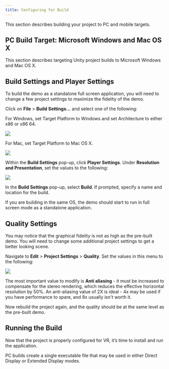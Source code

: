 ```yaml
---
title: Configuring for Build
---
```




This section describes building your project to PC and mobile targets.

## PC Build Target: Microsoft Windows and Mac OS X



This section describes targeting Unity project builds to Microsoft Windows and Mac OS X.

## Build Settings and Player Settings

To build the demo as a standalone full screen application, you will need to change a few project settings to maximize the fidelity of the demo.

Click on **File** &gt; **Build Settings...** and select one of the following:

For Windows, set Target Platform to Windows and set Architecture to either x86 or x86 64.

![](/images/documentationunitylatestconceptsunity-integration-build-0.png)

For Mac, set Target Platform to Mac OS X.

![](/images/documentationunitylatestconceptsunity-integration-build-1.png)

Within the **Build Settings** pop-up, click **Player Settings**. Under **Resolution and Presentation**, set the values to the following:

![](/images/documentationunitylatestconceptsunity-integration-build-2.png)

In the **Build Settings** pop-up, select **Build**. If prompted, specify a name and location for the build.

If you are building in the same OS, the demo should start to run in full screen mode as a standalone application.

## Quality Settings



You may notice that the graphical fidelity is not as high as the pre-built demo. You will need to change some additional project settings to get a better looking scene.

Navigate to **Edit** &gt; **Project Settings** &gt; **Quality**. Set the values in this menu to the following:

![](/images/documentationunitylatestconceptsunity-integration-build-3.png)

The most important value to modify is **Anti aliasing** - it must be increased to compensate for the stereo rendering, which reduces the effective horizontal resolution by 50%. An anti-aliasing value of 2X is ideal - 4x may be used if you have performance to spare, and 8x usually isn't worth it.

Now rebuild the project again, and the quality should be at the same level as the pre-built demo.

## Running the Build

Now that the project is properly configured for VR, it’s time to install and run the application.

PC builds create a single executable file that may be used in either Direct Display or Extended Display modes.
